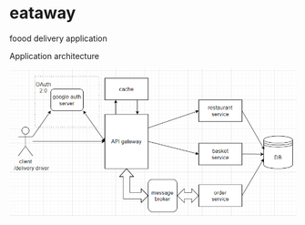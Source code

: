 # eataway
foood delivery application


Application architecture

![alt text](https://github.com/i-yashar/eataway-k8s/blob/main/api-gateway/eataway-architecture.png)
